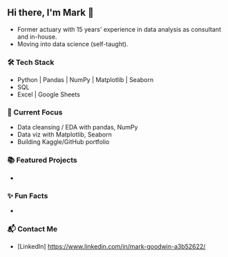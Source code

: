 ## Hi there, I'm Mark 👋
- Former actuary with 15 years' experience in data analysis as consultant and in-house.
- Moving into data science (self-taught).

### 🛠 Tech Stack
- Python | Pandas | NumPy | Matplotlib | Seaborn
- SQL
- Excel | Google Sheets

### 🚀 Current Focus
- Data cleansing / EDA with pandas, NumPy
- Data viz with Matplotlib, Seaborn
- Building Kaggle/GitHub portfolio

### 📚 Featured Projects
-

### ✨ Fun Facts
- 

### 📬 Contact Me
- [LinkedIn] https://www.linkedin.com/in/mark-goodwin-a3b52622/
